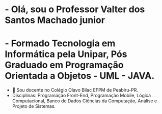# - Olá, sou o Professor Valter dos Santos Machado junior
# - Formado Tecnologia em Informática pela Unipar, Pós Graduado em Programação Orientada a Objetos - UML - JAVA. 
- 👀 Sou docente no Colégio Olavo Bilac EFPM de Peabiru-PR. 
- Disciplinas: Programação Front-End, Programação Mobile, Lógica Computacional, Banco de Dados
Ciências da Computação, Análise e Projeto de Sistemas. 

<!---
ProfessorValterJr/ProfessorValterJr is a ✨ special ✨ repository because its `README.md` (this file) appears on your GitHub profile.
You can click the Preview link to take a look at your changes.
--->
